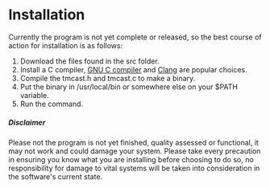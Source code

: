 # Installation

Currently the program is not yet complete or released, so the best course of action for installation is as follows:
1. Download the files found in the src folder.
2. Install a C compiler, [GNU C compiler](https://gcc.gnu.org/) and [Clang](https://clang.llvm.org/) are popular choices.
3. Compile the tmcast.h and tmcast.c to make a binary.
4. Put the binary in /usr/local/bin or somewhere else on your $PATH variable.
5. Run the command.

##### Disclaimer

Please not the program is not yet finished, quality assessed or functional, it may not work and could damage your system. Please take every precaution in ensuring you know what you are installing before choosing to do so, no responsibility for damage to vital systems will be taken into consideration in the software's current state.
